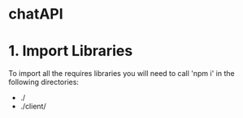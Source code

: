 # chatAPI

# 1. Import Libraries
To import all the requires libraries you will need to call 'npm i' in the following directories:
* ./
* ./client/
